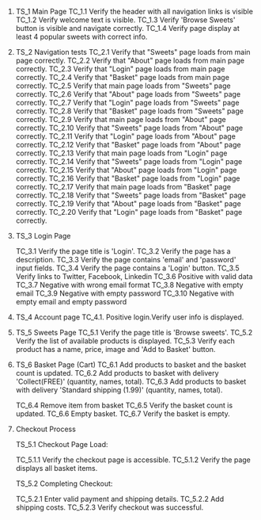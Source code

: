 1. TS_1 Main Page
    TC_1.1 Verify the header with all navigation links is visible
    TC_1.2 Verify welcome text is visible.
    TC_1.3 Verify 'Browse Sweets' button is visible and navigate correctly.
    TC_1.4 Verify page display at least 4 popular sweets with correct info.

2. TS_2 Navigation tests
    TC_2.1 Verify that "Sweets" page loads from main page correctly.
    TC_2.2 Verify that "About" page loads from main page correctly.
    TC_2.3 Verify that "Login" page loads from main page correctly.
    TC_2.4 Verify that "Basket" page loads from main page correctly.
    TC_2.5 Verify that main page loads from "Sweets" page correctly.
    TC_2.6 Verify that "About" page loads from "Sweets" page correctly.
    TC_2.7 Verify that "Login" page loads from "Sweets" page correctly.
    TC_2.8 Verify that "Basket" page loads from "Sweets" page correctly.
    TC_2.9 Verify that main page loads from "About" page correctly.
    TC_2.10 Verify that "Sweets" page loads from "About" page correctly.
    TC_2.11 Verify that "Login" page loads from "About" page correctly.
    TC_2.12 Verify that "Basket" page loads from "About" page correctly.
    TC_2.13 Verify that main page loads from "Login" page correctly.
    TC_2.14 Verify that "Sweets" page loads from "Login" page correctly.
    TC_2.15 Verify that "About" page loads from "Login" page correctly.
    TC_2.16 Verify that "Basket" page loads from "Login" page correctly.
    TC_2.17 Verify that main page loads from "Basket" page correctly.
    TC_2.18 Verify that "Sweets" page loads from "Basket" page correctly.
    TC_2.19 Verify that "About" page loads from "Basket" page correctly.
    TC_2.20 Verify that "Login" page loads from "Basket" page correctly.

3. TS_3 Login Page
 
    TC_3.1 Verify the page title is 'Login'.
    TC_3.2 Verify the page has a description.
    TC_3.3 Verify the page contains 'email' and 'password' input fields.
    TC_3.4 Verify the page contains a 'Login' button.
    TC_3.5 Verify links to Twitter, Facebook, Linkedin
    TC_3.6 Positive with valid data
    TC_3.7 Negative with wrong email format
    TC_3.8 Negative with empty email
    TC_3.9 Negative with empty password
    TC_3.10 Negative with empty email and empty password

4. TS_4 Account page
    TC_4.1. Positive login.Verify user info is displayed.

5. TS_5 Sweets Page
    TC_5.1 Verify the page title is 'Browse sweets'.
    TC_5.2 Verify the list of available products is displayed.
    TC_5.3 Verify each product has a name, price, image and 'Add to Basket' button.
 
 6. TS_6 Basket Page (Cart)
    TC_6.1 Add products to basket and the basket count is updated.
    TC_6.2 Add products to basket with delivery 'Collect(FREE)' (quantity, names, total).
    TC_6.3 Add products to basket with delivery 'Standard shipping (1.99)' (quantity, names, total).
 
    TC_6.4 Remove item from basket
    TC_6.5 Verify the basket count is updated.
    TC_6.6 Empty basket.
    TC_6.7 Verify the basket is empty.
 
6. Checkout Process
   
    TS_5.1  Checkout Page Load:
     
      TC_5.1.1 Verify the checkout page is accessible.
      TC_5.1.2 Verify the page displays all basket items.
 
    TS_5.2  Completing Checkout:
 
      TC_5.2.1 Enter valid payment and shipping details.
      TC_5.2.2 Add shipping costs.
      TC_5.2.3 Verify checkout was successful.